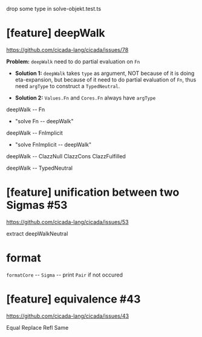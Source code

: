 drop some type in solve-objekt.test.ts

# [feature] deepWalk

https://github.com/cicada-lang/cicada/issues/78

**Problem:** `deepWalk` need to do partial evaluation on `Fn`

- **Solution 1:** `deepWalk` takes `type` as argument,
  NOT because of it is doing eta-expansion,
  but because of it need to do partial evaluation of `Fn`,
  thus need `argType` to construct a `TypedNeutral`.

- **Solution 2:** `Values.Fn` and `Cores.Fn` always have `argType`

deepWalk -- Fn

- "solve Fn -- deepWalk"

deepWalk -- FnImplicit

- "solve FnImplicit -- deepWalk"

deepWalk -- ClazzNull ClazzCons ClazzFulfilled

deepWalk -- TypedNeutral

# [feature] unification between two Sigmas #53

https://github.com/cicada-lang/cicada/issues/53

extract deepWalkNeutral

# format

`formatCore` -- `Sigma` -- print `Pair` if not occured

# [feature] equivalence #43

https://github.com/cicada-lang/cicada/issues/43

Equal
Replace
Refl
Same
